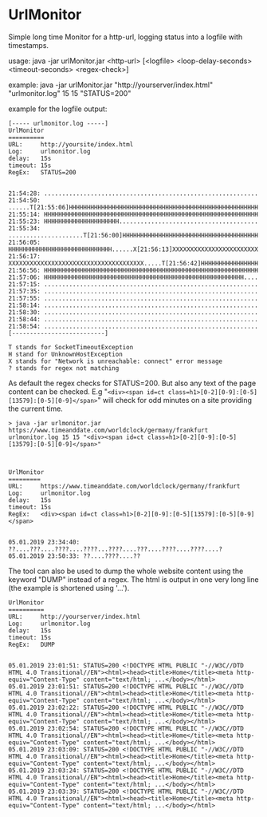 # UrlMonitor
Simple long time Monitor for a http-url, logging status into a logfile with timestamps.

usage: java -jar urlMonitor.jar \<http-url\> [\<logfile\> \<loop-delay-seconds\> \<timeout-seconds\> \<regex-check\>\]

example: java -jar urlMonitor.jar "http://yourserver/index.html" "urlmonitor.log" 15 15 "STATUS=200"

example for the logfile output:

```
[----- urlmonitor.log -----]
UrlMonitor
==========
URL:     http://yoursite/index.html
Log:     urlmonitor.log
delay:   15s
timeout: 15s
RegEx:   STATUS=200


21:54:28: ............................................................
21:54:50: ......T[21:55:06]HHHHHHHHHHHHHHHHHHHHHHHHHHHHHHHHHHHHHHHHHHHHHHHHHHHHH
21:55:14: HHHHHHHHHHHHHHHHHHHHHHHHHHHHHHHHHHHHHHHHHHHHHHHHHHHHHHHHHHHH
21:55:23: HHHHHHHHHHHHHHHHHHHHH.......................................
21:55:34: .....................T[21:56:00]HHHHHHHHHHHHHHHHHHHHHHHHHHHHHHHHHHHHHH
21:56:05: HHHHHHHHHHHHHHHHHHHHHHHHHHHHH......X[21:56:13]XXXXXXXXXXXXXXXXXXXXXXXX
21:56:17: XXXXXXXXXXXXXXXXXXXXXXXXXXXXXXXXXXXXXX.....T[21:56:42]HHHHHHHHHHHHHHHH
21:56:56: HHHHHHHHHHHHHHHHHHHHHHHHHHHHHHHHHHHHHHHHHHHHHHHHHHHHHHHHHHHH
21:57:06: HHHHHHHHHHHHHHHHHHHHHHHHHHHHHHHHHHHHHHHHHHHHHHHHHHHHHHHH....
21:57:15: ............................................................
21:57:35: ............................................................
21:57:55: ............................................................
21:58:14: ............................................................
21:58:30: ............................................................
21:58:44: ............................................................
21:58:54: ............................................................
[--------------------------]
 
T stands for SocketTimeoutException
H stand for UnknownHostException
X stands for "Network is unreachable: connect" error message
? stands for regex not matching
```

As default the regex checks for STATUS=200.
But also any text of the page content can be checked.
E.g "`<div><span id=ct class=h1>[0-2][0-9]:[0-5][13579]:[0-5][0-9]</span>`" will check for odd minutes on a site providing the current time.

 
```
> java -jar urlmonitor.jar https://www.timeanddate.com/worldclock/germany/frankfurt urlmonitor.log 15 15 "<div><span id=ct class=h1>[0-2][0-9]:[0-5][13579]:[0-5][0-9]</span>"



UrlMonitor
=========
URL:     https://www.timeanddate.com/worldclock/germany/frankfurt
Log:     urlmonitor.log
delay:   15s
timeout: 15s
RegEx:   <div><span id=ct class=h1>[0-2][0-9]:[0-5][13579]:[0-5][0-9]</span>


05.01.2019 23:34:40: ??....???....????....????...????....???....????....????....?
05.01.2019 23:50:33: ??....????....??
```


The tool can also be used to dump the whole website content using the keyword "DUMP" instead of a regex.
The html is output in one very long line (the example is shortened using '...').

```
UrlMonitor
==========
URL:     http://yourserver/index.html
Log:     urlmonitor.log
delay:   15s
timeout: 15s
RegEx:   DUMP


05.01.2019 23:01:51: STATUS=200 <!DOCTYPE HTML PUBLIC "-//W3C//DTD HTML 4.0 Transitional//EN"><html><head><title>Home</title><meta http-equiv="Content-Type" content="text/html; ...</body></html> 
05.01.2019 23:01:51: STATUS=200 <!DOCTYPE HTML PUBLIC "-//W3C//DTD HTML 4.0 Transitional//EN"><html><head><title>Home</title><meta http-equiv="Content-Type" content="text/html; ...</body></html> 
05.01.2019 23:02:22: STATUS=200 <!DOCTYPE HTML PUBLIC "-//W3C//DTD HTML 4.0 Transitional//EN"><html><head><title>Home</title><meta http-equiv="Content-Type" content="text/html; ...</body></html> 
05.01.2019 23:02:54: STATUS=200 <!DOCTYPE HTML PUBLIC "-//W3C//DTD HTML 4.0 Transitional//EN"><html><head><title>Home</title><meta http-equiv="Content-Type" content="text/html; ...</body></html> 
05.01.2019 23:03:09: STATUS=200 <!DOCTYPE HTML PUBLIC "-//W3C//DTD HTML 4.0 Transitional//EN"><html><head><title>Home</title><meta http-equiv="Content-Type" content="text/html; ...</body></html> 
05.01.2019 23:03:24: STATUS=200 <!DOCTYPE HTML PUBLIC "-//W3C//DTD HTML 4.0 Transitional//EN"><html><head><title>Home</title><meta http-equiv="Content-Type" content="text/html; ...</body></html> 
05.01.2019 23:03:39: STATUS=200 <!DOCTYPE HTML PUBLIC "-//W3C//DTD HTML 4.0 Transitional//EN"><html><head><title>Home</title><meta http-equiv="Content-Type" content="text/html; ...</body></html> 
```
